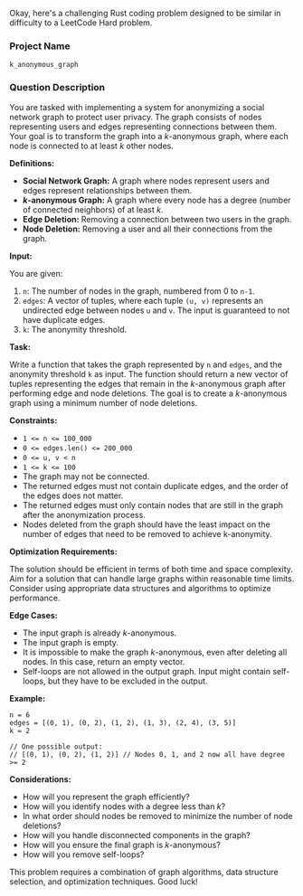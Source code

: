 Okay, here's a challenging Rust coding problem designed to be similar in difficulty to a LeetCode Hard problem.

### Project Name

```
k_anonymous_graph
```

### Question Description

You are tasked with implementing a system for anonymizing a social network graph to protect user privacy. The graph consists of nodes representing users and edges representing connections between them. Your goal is to transform the graph into a *k*-anonymous graph, where each node is connected to at least *k* other nodes.

**Definitions:**

*   **Social Network Graph:** A graph where nodes represent users and edges represent relationships between them.
*   ***k*-anonymous Graph:** A graph where every node has a degree (number of connected neighbors) of at least *k*.
*   **Edge Deletion:** Removing a connection between two users in the graph.
*   **Node Deletion:** Removing a user and all their connections from the graph.

**Input:**

You are given:

1.  `n`: The number of nodes in the graph, numbered from 0 to `n-1`.
2.  `edges`: A vector of tuples, where each tuple `(u, v)` represents an undirected edge between nodes `u` and `v`. The input is guaranteed to not have duplicate edges.
3.  `k`: The anonymity threshold.

**Task:**

Write a function that takes the graph represented by `n` and `edges`, and the anonymity threshold `k` as input. The function should return a new vector of tuples representing the edges that remain in the *k*-anonymous graph after performing edge and node deletions.  The goal is to create a *k*-anonymous graph using a minimum number of node deletions.

**Constraints:**

*   `1 <= n <= 100_000`
*   `0 <= edges.len() <= 200_000`
*   `0 <= u, v < n`
*   `1 <= k <= 100`
*   The graph may not be connected.
*   The returned edges must not contain duplicate edges, and the order of the edges does not matter.
*   The returned edges must only contain nodes that are still in the graph after the anonymization process.
*   Nodes deleted from the graph should have the least impact on the number of edges that need to be removed to achieve k-anonymity.

**Optimization Requirements:**

The solution should be efficient in terms of both time and space complexity. Aim for a solution that can handle large graphs within reasonable time limits. Consider using appropriate data structures and algorithms to optimize performance.

**Edge Cases:**

*   The input graph is already *k*-anonymous.
*   The input graph is empty.
*   It is impossible to make the graph *k*-anonymous, even after deleting all nodes. In this case, return an empty vector.
*   Self-loops are not allowed in the output graph. Input might contain self-loops, but they have to be excluded in the output.

**Example:**

```
n = 6
edges = [(0, 1), (0, 2), (1, 2), (1, 3), (2, 4), (3, 5)]
k = 2

// One possible output:
// [(0, 1), (0, 2), (1, 2)] // Nodes 0, 1, and 2 now all have degree >= 2
```

**Considerations:**

*   How will you represent the graph efficiently?
*   How will you identify nodes with a degree less than *k*?
*   In what order should nodes be removed to minimize the number of node deletions?
*   How will you handle disconnected components in the graph?
*   How will you ensure the final graph is *k*-anonymous?
*   How will you remove self-loops?

This problem requires a combination of graph algorithms, data structure selection, and optimization techniques. Good luck!
